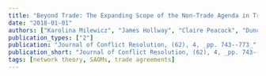 ```yaml
---
title: "Beyond Trade: The Expanding Scope of the Non-Trade Agenda in Trade Agreements"
date: "2018-01-01"
authors: ["Karolina Milewicz", "James Hollway", "Claire Peacock", "Duncan Snidal"]
publication_types: ["2"]
publication: "Journal of Conflict Resolution, (62), 4, _pp. 743--773_"
publication_short: "Journal of Conflict Resolution, (62), 4, _pp. 743--773_"
tags: [network theory, SAOMs, trade agreements]
---
```

